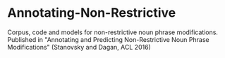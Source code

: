 # Annotating-Non-Restrictive
Corpus, code and models for non-restrictive noun phrase modifications.  Published in "Annotating and Predicting Non-Restrictive Noun Phrase Modifications" (Stanovsky and Dagan, ACL 2016)
